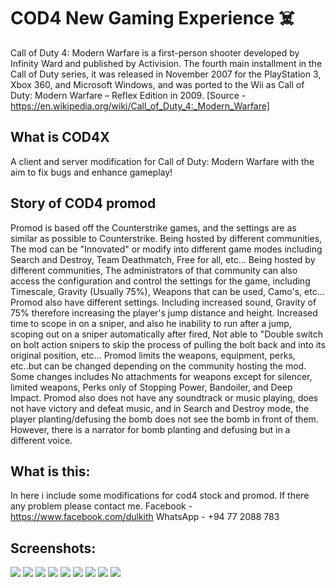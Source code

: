 # COD4 New Gaming Experience ☠️
Call of Duty 4: Modern Warfare is a first-person shooter developed by Infinity Ward and published by Activision. The fourth main installment in the Call of Duty series, it was released in November 2007 for the PlayStation 3, Xbox 360, and Microsoft Windows, and was ported to the Wii as Call of Duty: Modern Warfare – Reflex Edition in 2009.
[Source - https://en.wikipedia.org/wiki/Call_of_Duty_4:_Modern_Warfare]

## What is COD4X
A client and server modification for Call of Duty: Modern Warfare with the aim to fix bugs and enhance gameplay!

## Story of COD4 promod
Promod is based off the Counterstrike games, and the settings are as similar as possible to Counterstrike.
Being hosted by different communities, The mod can be "Innovated" or modify into different game modes including Search and Destroy, Team Deathmatch, Free for all, etc... Being hosted by different communities, The administrators of that community can also access the configuration and control the settings for the game, including Timescale, Gravity (Usually 75%), Weapons that can be used, Camo's, etc...
Promod also have different settings. Including increased sound, Gravity of 75% therefore increasing the player's jump distance and height. Increased time to scope in on a sniper, and also he inability to run after a jump, scoping out on a sniper automatically after fired, Not able to "Double switch on bolt action snipers to skip the process of pulling the bolt back and into its original position, etc...
Promod limits the weapons, equipment, perks, etc..but can be changed depending on the community hosting the mod. Some changes includes No attachments for weapons except for silencer, limited weapons, Perks only of Stopping Power, Bandoiler, and Deep Impact.
Promod also does not have any soundtrack or music playing, does not have victory and defeat music, and in Search and Destroy mode, the player planting/defusing the bomb does not see the bomb in front of them. However, there is a narrator for bomb planting and defusing but in a different voice.

## What is this:
In here i include some modifications for cod4 stock and promod. If there any problem please contact me.
Facebook - https://www.facebook.com/dulkith
WhatsApp - +94 77 2088 783

## Screenshots:
[![](https://github.com/dulkith/cod4/blob/master/screenshots/img%20(4).png?raw=true)](https://github.com/dulkith/cod4/blob/master/screenshots/img%20(4).png?raw=true)
[![](https://github.com/dulkith/cod4/blob/master/screenshots/img%20(5).png?raw=true)](https://github.com/dulkith/cod4/blob/master/screenshots/img%20(5).png?raw=true)
[![](https://github.com/dulkith/cod4/blob/master/screenshots/img%20(2).png?raw=true)](https://github.com/dulkith/cod4/blob/master/screenshots/img%20(2).png?raw=true)
[![](https://github.com/dulkith/cod4/blob/master/screenshots/img%20(3).png?raw=true)](https://github.com/dulkith/cod4/blob/master/screenshots/img%20(3).png?raw=true)
[![](https://github.com/dulkith/cod4/blob/master/screenshots/img%20(7).jpg?raw=true)](https://github.com/dulkith/cod4/blob/master/screenshots/img%20(7).jpg?raw=true)
[![](https://github.com/dulkith/cod4/blob/master/screenshots/img%20(8).jpg?raw=true)](https://github.com/dulkith/cod4/blob/master/screenshots/img%20(8).jpg?raw=true)
[![](https://github.com/dulkith/cod4/blob/master/screenshots/img%20(9).jpg?raw=true)](https://github.com/dulkith/cod4/blob/master/screenshots/img%20(9).jpg?raw=true)
[![](https://github.com/dulkith/cod4/blob/master/screenshots/img%20(10).jpg?raw=true)](https://github.com/dulkith/cod4/blob/master/screenshots/img%20(10).jpg?raw=true)
[![](https://github.com/dulkith/cod4/blob/master/screenshots/img%20(11).jpg?raw=true)](https://github.com/dulkith/cod4/blob/master/screenshots/img%20(11).jpg?raw=true)
